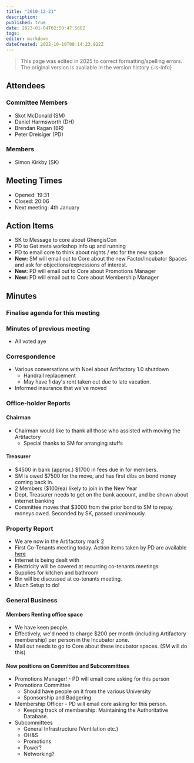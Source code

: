 ```yaml
---
title: "2010-12-21"
description: 
published: true
date: 2023-01-04T02:50:47.566Z
tags: 
editor: markdown
dateCreated: 2022-10-19T08:14:23.922Z
---
```


> This page was edited in 2025 to correct formatting/spelling errors. The original version is available in the version history
{.is-info}

## Attendees

### Committee Members

- Skot McDonald (SM)
- Daniel Harmsworth (DH)
- Brendan Ragan (BR)
- Peter Dreisiger (PD)

### Members

- Simon Kirkby (SK)

## Meeting Times

- Opened: 19:31
- Closed: 20:06
- Next meeting: 4th January

## Action Items

- SK to Message to core about GhengisCon
- PD to Get meta workshop info up and running
- PD to email core to think about nights / etc for the new space
- **New:** SM will email out to Core about the new Factor/Incubator Spaces and ask for objections/expressions of interest.
- **New:** PD will email out to Core about Promotions Manager
- **New:** PD will email out to Core about Membership Manager

## Minutes

### Finalise agenda for this meeting

### Minutes of previous meeting

- All voted aye

### Correspondence

- Various conversations with Noel about Artifactory 1.0 shutdown
  - Handrail replacement
  - May have 1 day's rent taken out due to late vacation.
- Informed insurance that we've moved

### Office-holder Reports

#### Chairman

- Chairman would like to thank all those who assisted with moving the Artifactory
  - Special thanks to SM for arranging stuffs

#### Treasurer

- \$4500 in bank (approx.) \$1700 in fees due in for members.
- SM is owed \$7500 for the move, and has first dibs on bond money coming back in.
- 2 Members (\$100/ea) likely to join in the New Year
- Dept. Treasurer needs to get on the bank account, and be shown about internet banking
- Committee moves that \$3000 from the prior bond to SM to repay moneys owed. Seconded by SK, passed unanimously.

### Property Report

- We are now in the Artifactory mark 2
- First Co-Tenants meeting today. Action items taken by PD are available [here](/minutes/Co-Tenants/2010-12-21)
- Internet is being dealt with
- Electricity will be covered at recurring co-tenants meetings
- Supplies for kitchen and bathroom
- Bin will be discussed at co-tenants meeting.
- Much Setup to do!

### General Business

#### Members Renting office space

- We have keen people.
- Effectively, we'd need to charge \$200 per month (including Artifactory membership) per person in the Incubator zone.
- Mail out needs to go to Core about these incubator spaces. (SM will do this)

#### New positions on Committee and Subcommittees

- Promotions Manager! - PD will email core asking for this person
- Promotions Committee
  - Should have people on it from the various University
  - Sponsorship and Badgering
- Membership Officer - PD will email core asking for this person.
  - Keeping track of membership. Maintaining the Authoritative Database.
- Subcommittees
  - General Infrastructure (Ventilation etc.)
  - OH&S
  - Promotions
  - Power?
  - Networking?
